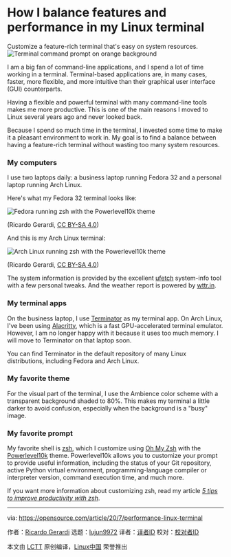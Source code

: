 [#]: collector: (lujun9972)
[#]: translator: ( )
[#]: reviewer: ( )
[#]: publisher: ( )
[#]: url: ( )
[#]: subject: (How I balance features and performance in my Linux terminal)
[#]: via: (https://opensource.com/article/20/7/performance-linux-terminal)
[#]: author: (Ricardo Gerardi https://opensource.com/users/rgerardi)

How I balance features and performance in my Linux terminal
======
Customize a feature-rich terminal that's easy on system resources.
![Terminal command prompt on orange background][1]

I am a big fan of command-line applications, and I spend a lot of time working in a terminal. Terminal-based applications are, in many cases, faster, more flexible, and more intuitive than their graphical user interface (GUI) counterparts.

Having a flexible and powerful terminal with many command-line tools makes me more productive. This is one of the main reasons I moved to Linux several years ago and never looked back.

Because I spend so much time in the terminal, I invested some time to make it a pleasant environment to work in. My goal is to find a balance between having a feature-rich terminal without wasting too many system resources.

### My computers

I use two laptops daily: a business laptop running Fedora 32 and a personal laptop running Arch Linux.

Here's what my Fedora 32 terminal looks like:

![Fedora running zsh with the Powerlevel10k theme][2]

(Ricardo Gerardi, [CC BY-SA 4.0][3])

And this is my Arch Linux terminal:

![Arch Linux running zsh with the Powerlevel10k theme][4]

(Ricardo Gerardi, [CC BY-SA 4.0][3])

The system information is provided by the excellent [ufetch][5] system-info tool with a few personal tweaks. And the weather report is powered by [wttr.in][6].

### My terminal apps

On the business laptop, I use [Terminator][7] as my terminal app. On Arch Linux, I've been using [Alacritty][8], which is a fast GPU-accelerated terminal emulator. However, I am no longer happy with it because it uses too much memory. I will move to Terminator on that laptop soon.

You can find Terminator in the default repository of many Linux distributions, including Fedora and Arch Linux.

### My favorite theme

For the visual part of the terminal, I use the Ambience color scheme with a transparent background shaded to 80%. This makes my terminal a little darker to avoid confusion, especially when the background is a "busy" image.

### My favorite prompt

My favorite shell is [zsh][9], which I customize using [Oh My Zsh][10] with the [Powerlevel10k][11] theme. Powerlevel10k allows you to customize your prompt to provide useful information, including the status of your Git repository, active Python virtual environment, programming-language compiler or interpreter version, command execution time, and much more.

If you want more information about customizing zsh, read my article [_5 tips to improve productivity with zsh_][12].

--------------------------------------------------------------------------------

via: https://opensource.com/article/20/7/performance-linux-terminal

作者：[Ricardo Gerardi][a]
选题：[lujun9972][b]
译者：[译者ID](https://github.com/译者ID)
校对：[校对者ID](https://github.com/校对者ID)

本文由 [LCTT](https://github.com/LCTT/TranslateProject) 原创编译，[Linux中国](https://linux.cn/) 荣誉推出

[a]: https://opensource.com/users/rgerardi
[b]: https://github.com/lujun9972
[1]: https://opensource.com/sites/default/files/styles/image-full-size/public/lead-images/terminal_command_linux_desktop_code.jpg?itok=p5sQ6ODE (Terminal command prompt on orange background)
[2]: https://opensource.com/sites/default/files/uploads/fedora_zsh_small_1.png (Fedora running zsh with the Powerlevel10k theme)
[3]: https://creativecommons.org/licenses/by-sa/4.0/
[4]: https://opensource.com/sites/default/files/uploads/arch_zsh_small_1.png (Arch Linux running zsh with the Powerlevel10k theme)
[5]: https://gitlab.com/dawidpotocki/ufetch
[6]: http://wttr.in/
[7]: https://gnome-terminator.org/
[8]: https://github.com/alacritty/alacritty
[9]: https://opensource.com/article/19/9/getting-started-zsh
[10]: https://github.com/ohmyzsh/ohmyzsh
[11]: https://github.com/romkatv/powerlevel10k
[12]: https://opensource.com/article/18/9/tips-productivity-zsh
